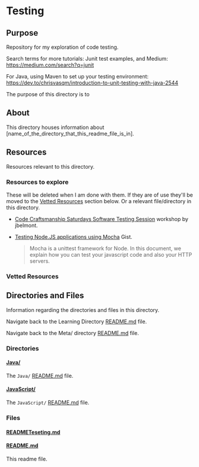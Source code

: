 # Testing

## Purpose

Repository for my exploration of code testing.

Search terms for more tutorials: Junit test examples, and Medium: https://medium.com/search?q=junit

For Java, using Maven to set up your testing environment: https://dev.to/chrisvasqm/introduction-to-unit-testing-with-java-2544

The purpose of this directory is to <!-- [...]. -->

## About

This directory houses information about [name_of_the_directory_that_this_readme_file_is_in].

<!-- [Some information about this directory.] -->

## Resources

Resources relevant to this directory.

### Resources to explore

These will be deleted when I am done with them. If they are of use they'll be moved to the [Vetted Resources](#vetted-resources) section below. Or a relevant file/directory in this directory.

- [Code Craftsmanship Saturdays Software Testing Session](https://github.com/jbelmont/software-testing-workshop) workshop by jbelmont.

- [Testing Node.JS applications using Mocha](https://gist.github.com/soheilhy/867f76feea7cab4f8a84) Gist.

  > Mocha is a unittest framework for Node. In this document, we explain how you can test your javascript code and also your HTTP servers.

### Vetted Resources

## Directories and Files

Information regarding the directories and files in this directory.

<!-- Navigate back to the [parent_readme_file/ README.md](../README.md) -->

Navigate back to the Learning Directory [README.md](../README.md) file.

Navigate back to the Meta/ directory [README.md](../Meta/README.md) file.

### Directories

#### [Java/](./Java/)

<!-- [About_this_directory.]

[More_info_about_this_directory.] -->

The `Java/` [README.md](./Java/README.md) file.

#### [JavaScript/](./JavaScript/)

<!-- [About_this_directory.]

[More_info_about_this_directory.] -->

The `JavaScript/` [README.md](./JavaScript/README.md) file.

### Files

#### [READMETeseting.md](./READMETeseting.md)

<!-- [About_this_file.]

[More_info_about_this_file.] -->

#### [README.md](./README.md)

This readme file.
